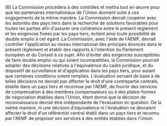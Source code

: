 (6) La Commission procédera à des contrôles et mettra tout en œuvre pour que les partenaires internationaux de l'Union donnent suite à ces engagements de la même manière. La Commission devrait coopérer avec les autorités des pays tiers dans la recherche de solutions favorables pour toutes les parties afin d'assurer une cohérence entre le présent règlement et les exigences fixées par les pays tiers, évitant ainsi toute possibilité de double emploi à cet égard. La Commission, avec l'aide de l'AEMF, devrait contrôler l'application au niveau international des principes énoncés dans le présent règlement et établir des rapports à l'intention du Parlement européen et du Conseil à ce sujet. Afin d'éviter des exigences susceptibles de faire double emploi ou qui soient incompatibles, la Commission pourrait adopter des décisions relatives à l'équivalence du cadre juridique, et du dispositif de surveillance et d'application dans les pays tiers, pour autant que certaines conditions soient remplies. L'évaluation servant de base à de telles décisions ne devrait pas affecter le droit d'une contrepartie centrale, établie dans un pays tiers et reconnue par l'AEMF, de fournir des services de compensation à des membres compensateurs ou à des plates-formes de négociation établies dans l'Union, étant donné que la décision de reconnaissance devrait être indépendante de l'évaluation en question. De la même manière, ni une décision d'équivalence ni l'évaluation ne devraient affecter le droit d'un référentiel central établi dans un pays tiers et reconnu par l'AEMF de proposer ses services à des entités établies dans l'Union.